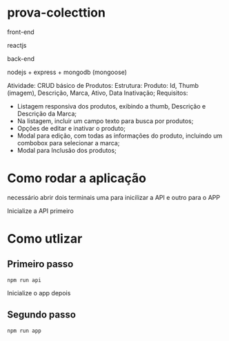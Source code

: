 # prova-colecttion
front-end

reactjs


back-end

nodejs + express + mongodb (mongoose)

Atividade:
CRUD básico de Produtos:
Estrutura:
Produto: Id, Thumb (imagem), Descrição, Marca, Ativo, Data Inativação;
Requisitos:
- Listagem responsiva dos produtos, exibindo a thumb, Descrição e Descrição da Marca;
- Na listagem, incluir um campo texto para busca por produtos;
- Opções de editar e inativar o produto;
- Modal para edição, com todas as informações do produto, incluindo um combobox
para selecionar a marca;
- Modal para Inclusão dos produtos;

# Como rodar a aplicação

necessário abrir dois terminais uma para inicilizar a API e outro para o APP

Inicialize a API primeiro 
# Como utlizar
## Primeiro passo

```
npm run api
```

Inicialize o app depois
## Segundo passo

```
npm run app
```
